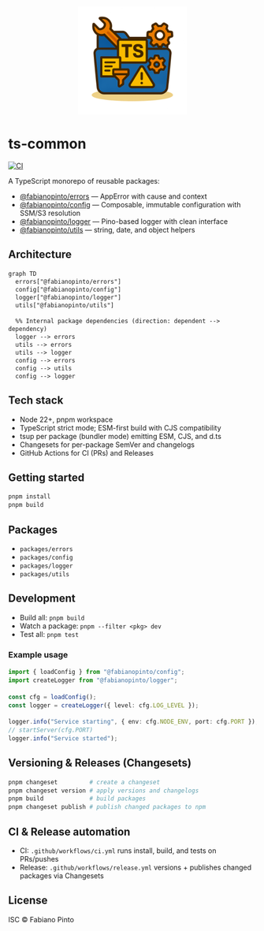 <p align="center">
  <img src="./docs/assets/ts-common.png" alt="ts-common" width="220" />
</p>

# ts-common

[![CI](https://github.com/fabianopinto/ts-common/actions/workflows/ci.yml/badge.svg)](https://github.com/fabianopinto/ts-common/actions/workflows/ci.yml)

A TypeScript monorepo of reusable packages:

- [@fabianopinto/errors](./packages/errors/README.md) — AppError with cause and context
- [@fabianopinto/config](./packages/config/README.md) — Composable, immutable configuration with SSM/S3 resolution
- [@fabianopinto/logger](./packages/logger/README.md) — Pino-based logger with clean interface
- [@fabianopinto/utils](./packages/utils/README.md) — string, date, and object helpers

## Architecture

```mermaid
graph TD
  errors["@fabianopinto/errors"]
  config["@fabianopinto/config"]
  logger["@fabianopinto/logger"]
  utils["@fabianopinto/utils"]

  %% Internal package dependencies (direction: dependent --> dependency)
  logger --> errors
  utils --> errors
  utils --> logger
  config --> errors
  config --> utils
  config --> logger
```

## Tech stack

- Node 22+, pnpm workspace
- TypeScript strict mode; ESM-first build with CJS compatibility
- tsup per package (bundler mode) emitting ESM, CJS, and d.ts
- Changesets for per-package SemVer and changelogs
- GitHub Actions for CI (PRs) and Releases

## Getting started

```bash
pnpm install
pnpm build
```

## Packages

- `packages/errors`
- `packages/config`
- `packages/logger`
- `packages/utils`

## Development

- Build all: `pnpm build`
- Watch a package: `pnpm --filter <pkg> dev`
- Test all: `pnpm test`

### Example usage

```ts
import { loadConfig } from "@fabianopinto/config";
import createLogger from "@fabianopinto/logger";

const cfg = loadConfig();
const logger = createLogger({ level: cfg.LOG_LEVEL });

logger.info("Service starting", { env: cfg.NODE_ENV, port: cfg.PORT });
// startServer(cfg.PORT)
logger.info("Service started");
```

## Versioning & Releases (Changesets)

```bash
pnpm changeset         # create a changeset
pnpm changeset version # apply versions and changelogs
pnpm build             # build packages
pnpm changeset publish # publish changed packages to npm
```

## CI & Release automation

- CI: `.github/workflows/ci.yml` runs install, build, and tests on PRs/pushes
- Release: `.github/workflows/release.yml` versions + publishes changed packages via Changesets

## License

ISC © Fabiano Pinto
